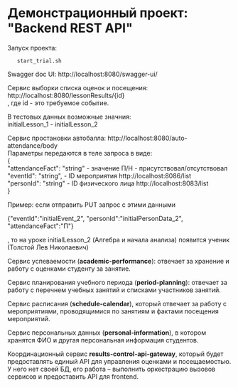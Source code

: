 Демонстрационный проект: "Backend REST API"
==============================

Запуск проекта:<br/>

       start_trial.sh

Swagger doc UI:  http://localhost:8080/swagger-ui/

Сервис выборки списка оценок и посещения: http://localhost:8080/lessonResults/{id}
<br/>
, где id - это требуемое событие.

В тестовых данных возможные значния:<br/>
   initialLesson_1 - initialLesson_2<br/>



Сервис простановки автобалла: http://localhost:8080/auto-attendance/body<br/>
Параметры передаются в теле запроса в виде:<br/>
{<br/>
  "attendanceFact": "string" - значение П/Н - присутствовал/отсутствовал<br/>
  "eventId": "string",       - ID мероприятия http://localhost:8086/list<br/>
  "personId": "string"       - ID физического лица http://localhost:8083/list<br/>
}<br/>

Пример: если отправить PUT запрос с этими данными <br/>

   {"eventId":"initialEvent_2", "personId":"initialPersonData_2", "attendanceFact":"П"}

, то на уроке initialLesson_2 (Алгебра и начала анализа) появится ученик (Толстой Лев Николаевич)



Сервис успеваемости (**academic-performance**): отвечает за хранение и работу с оценками студенту за занятие.<br/>

Сервис планирования учебного периода (**period-planning**): отвечает за работу с перечнем учебных занятий и списками участников занятий.<br/>

Сервис расписания (**schedule-calendar**), который отвечает за работу с мероприятиями, проводящимися по занятиям и фактами посещения мероприятий.<br/>

Сервис персональных данных (**personal-information**), в котором хранятся ФИО и другая персональная информация студентов.<br/>

Координационный сервис **results-control-api-gateway**, который будет предоставлять единый API для управления оценками и посещаемостью. У него нет своей БД, его работа – выполнить оркестрацию вызовов сервисов и предоставить API для frontend.<br/>

